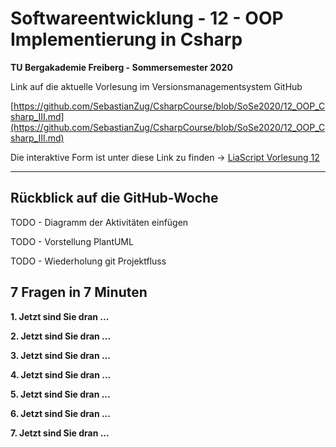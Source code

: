 <!--

author:   Sebastian Zug & André Dietrich
email:    Sebastian.Zug@informatik.tu-freiberg.de & andre.dietrich@informatik.tu-freiberg.de
version:  0.0.1
language: de
narrator: Deutsch Female

import: https://raw.githubusercontent.com/liaScript/rextester_template/master/README.md

-->

# Softwareentwicklung - 12 - OOP Implementierung in Csharp

**TU Bergakademie Freiberg - Sommersemester 2020**

Link auf die aktuelle Vorlesung im Versionsmanagementsystem GitHub

[https://github.com/SebastianZug/CsharpCourse/blob/SoSe2020/12_OOP_Csharp_III.md](https://github.com/SebastianZug/CsharpCourse/blob/SoSe2020/12_OOP_Csharp_III.md)

Die interaktive Form ist unter diese Link zu finden ->
[LiaScript Vorlesung 12](https://liascript.github.io/course/?https://raw.githubusercontent.com/SebastianZug/CsharpCourse/SoSe2020/12_OOP_Csharp_III.md#1)

---------------------------------------------------------------------

## Rückblick auf die GitHub-Woche

TODO - Diagramm der Aktivitäten einfügen

TODO - Vorstellung PlantUML

TODO - Wiederholung git Projektfluss

## 7 Fragen in 7 Minuten

**1. Jetzt sind Sie dran ...**

**2. Jetzt sind Sie dran ...**

**3. Jetzt sind Sie dran ...**

**4. Jetzt sind Sie dran ...**

**5. Jetzt sind Sie dran ...**

**6. Jetzt sind Sie dran ...**

**7. Jetzt sind Sie dran ...**
